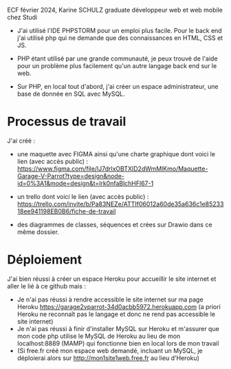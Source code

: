 ECF février 2024, Karine SCHULZ graduate développeur web et web mobile chez Studi

- J'ai utilisé l'IDE PHPSTORM pour un emploi plus facile.
  Pour le back end j'ai utilisé php qui ne demande que des connaissances en HTML, CSS et JS.

- PHP étant utilisé par une grande communauté, je peux trouvé de l'aide pour un problème plus facilement qu'un autre
  langage back end sur le web.

- Sur PHP, en local tout d'abord, j'ai créer un espace administrateur, une base de donnée en SQL avec MySQL.

<h1>Processus de travail</h1>

J'ai créé :

* une maquette avec FIGMA ainsi qu'une charte graphique dont voici le
  lien (avec accès
  public) : https://www.figma.com/file/lJ7drlxOBTXID2dWmMlKmo/Maquette-Garage-V-Parrot?type=design&node-id=0%3A1&mode=design&t=lrk0nfaBlchHFl67-1

* un trello dont voici le lien (avec accès
  public) : https://trello.com/invite/b/Pa83NEZe/ATTIf06012a60de35a636c1e8523318ee941198EB0B6/fiche-de-travail

* des diagrammes de classes, séquences et crées sur Drawio dans ce même dossier.

<h1>Déploiement</h1>

J'ai bien réussi à créer un espace Heroku pour accueillir le site internet et aller le lié à ce github mais :

* Je n'ai pas réussi à rendre accessible le site internet sur ma page
  Heroku https://garage2vparrot-34d0acbb5972.herokuapp.com (a priori Heroku ne reconnaît pas le langage et donc ne rend
  pas accessible le site internet)
* Je n'ai pas réussi à finir d'installer MySQL sur Heroku et m'assurer que mon code php utilise le MySQL de Heroku au
  lieu de mon localhost:8889 (MAMP) qui fonctionne bien en local lors de mon travail
* (Si free.fr créé mon espace web demandé, incluant un MySQL, je déploierai alors sur http://mon1site1web.free.fr au lieu d'Heroku)
